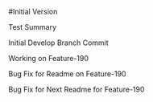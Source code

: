 #Initial Version

Test Summary

Initial Develop Branch Commit

Working on Feature-190

Bug Fix for Readme on Feature-190

Bug Fix for Next Readme for Feature-190